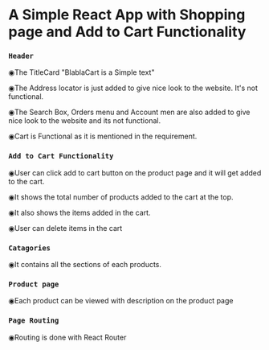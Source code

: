 # A Simple React App with Shopping page and Add to Cart Functionality

### `Header`

◉The TitleCard "BlablaCart is a Simple text"

◉The Address locator is just added to give nice look to the website. It's not functional.

◉The Search Box, Orders menu and Account men are also added to give nice look to the website and its not functional.

◉Cart is Functional as it is mentioned in the requirement.

### `Add to Cart Functionality`


◉User can click add to cart button on the product page and it will get added to the cart.

◉It shows the total number of products added to the cart at the top.

◉It also shows the items added in the cart.

◉User can delete items in the cart

### `Catagories`

◉It contains all the sections of each products.


### `Product page`

◉Each product can be viewed with description on the product page


### `Page Routing`

◉Routing is done with React Router

 
